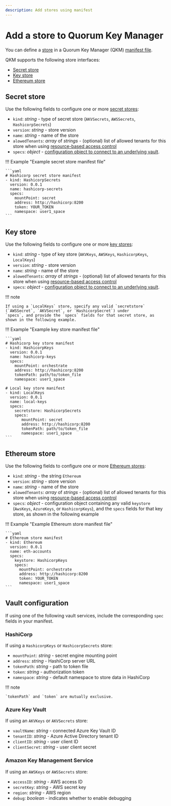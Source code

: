 ```yaml
---
description: Add stores using manifest
---
```


# Add a store to Quorum Key Manager

You can define a [store](../../Concepts/Stores.md) in a Quorum Key Manager (QKM) [manifest file](Overview.md).

QKM supports the following store interfaces:

- [Secret store](#secret-store)
- [Key store](#key-store)
- [Ethereum store](#ethereum-store)

## Secret store

Use the following fields to configure one or more [secret stores](../../Concepts/Stores.md#secret-store):

- `kind`: *string* - type of secret store (`AKVSecrets`, `AWSSecrets`, `HashicorpSecrets`)
- `version`: *string* - store version
- `name`: *string* - name of the store
- `alowedTenants`: *array* of *strings* - (optional) list of allowed tenants for this store when using
  [resource-based access control](../../Concepts/Authorization.md#resource-based-access-control)
- `specs`: *object* - [configuration object to connect to an underlying vault](#vault-configuration).

!!! Example "Example secret store manifest file"

    ```yaml
    # Hashicorp secret store manifest
    - kind: HashicorpSecrets
      version: 0.0.1
      name: hashicorp-secrets
      specs:
        mountPoint: secret
        address: http://hashicorp:8200
        token: YOUR_TOKEN
        namespace: user1_space
    ```

## Key store

Use the following fields to configure one or more [key stores](../../Concepts/Stores.md#key-store):

- `kind`: *string* - type of key store (`AKVKeys`, `AWSKeys`, `HashicorpKeys`, `LocalKeys`)
- `version`: *string* - store version
- `name`: *string* - name of the store
- `alowedTenants`: *array* of *strings* - (optional) list of allowed tenants for this store when using
  [resource-based access control](../../Concepts/Authorization.md#resource-based-access-control)
- `specs`: *object* - [configuration object to connect to an underlying vault](#vault-configuration).

!!! note

    If using a `LocalKeys` store, specify any valid `secretstore` (`AWSSecret`, `AKVSecret`, or `HashicorpSecret`) under
    `specs`, and provide the `specs` fields for that secret store, as shown in the following example.

!!! Example "Example key store manifest file"

    ```yaml
    # Hashicorp key store manifest
    - kind: HashicorpKeys
      version: 0.0.1
      name: hashicorp-keys
      specs:
        mountPoint: orchestrate
        address: http://hashicorp:8200
        tokenPath: path/to/token_file
        namespace: user1_space

    # Local key store manifest
    - kind: LocalKeys
      version: 0.0.1
      name: local-keys
      specs:
        secretstore: HashicorpSecrets
        specs:
           mountPoint: secret
           address: http://hashicorp:8200
           tokenPath: path/to/token_file
           namespace: user1_space
    ```

## Ethereum store

Use the following fields to configure one or more [Ethereum stores](../../Concepts/Stores.md#ethereum-store):

- `kind`: *string* - the string `Ethereum`
- `version`: *string* - store version
- `name`: *string* - name of the store
- `alowedTenants`: *array* of *strings* - (optional) list of allowed tenants for this store when using
  [resource-based access control](../../Concepts/Authorization.md#resource-based-access-control)
- `specs`: *object* - configuration object containing any valid `keystore` (`AwsKeys`, `AzureKeys`, or `HashicorpKeys`),
  and the `specs` fields for that key store, as shown in the following example

!!! Example "Example Ethereum store manifest file"

    ```yaml
    # Ethereum store manifest
    - kind: Ethereum
      version: 0.0.1
      name: eth-accounts
      specs:
        keystore: HashicorpKeys
        specs:
          mountPoint: orchestrate
          address: http://hashicorp:8200
          token: YOUR_TOKEN
          namespace: user1_space
    ```

## Vault configuration

If using one of the following vault services, include the corresponding `spec` fields in your manifest.

### HashiCorp

If using a `HashicorpKeys` or `HashicorpSecrets` store:

- `mountPoint`: *string* - secret engine mounting point
- `address`: *string* - HashiCorp server URL
- `tokenPath`: *string* - path to token file
- `token`: *string* - authorization token
- `namespace`: *string* - default namespace to store data in HashiCorp

!!! note

    `tokenPath` and `token` are mutually exclusive.

### Azure Key Vault

If using an `AKVKeys` or `AKVSecrets` store:

- `vaultName`: *string* - connected Azure Key Vault ID
- `tenantID`: *string* - Azure Active Directory tenant ID
- `clientID`: *string* - user client ID
- `clientSecret`: *string* - user client secret

### Amazon Key Management Service

If using an `AWSKeys` or `AWSSecrets` store:

- `accessID`: *string* - AWS access ID
- `secretKey`: *string* - AWS secret key
- `region`: *string* - AWS region
- `debug`: *boolean* - indicates whether to enable debugging
